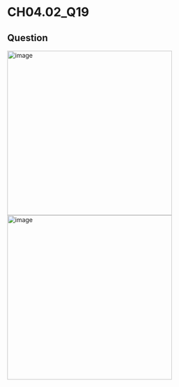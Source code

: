 # CH04.02_Q19

## Question

<img width="378" alt="image" src="https://github.com/user-attachments/assets/a63b994b-ff4f-44f9-abe0-e12e591130ad"> 
 
<img width="378" alt="image" src="https://github.com/user-attachments/assets/d691773b-4b55-4f5b-a2e5-068921116dab">
